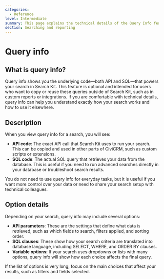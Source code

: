 ```yaml
---
categories:
  - Reference
level: Intermediate
summary: This page explains the technical details of the Query Info feature in CiviCRM’s Search Kit, helping you understand and use the API and SQL code generated by your searches.
section: Searching and reporting
---
```


# Query info

## What is query info?

Query info shows you the underlying code—both API and SQL—that powers your search in Search Kit. This feature is optional and intended for users who want to copy or reuse these queries outside of Search Kit, such as in custom reports or integrations. If you are comfortable with technical details, query info can help you understand exactly how your search works and how to use it elsewhere.

## Description

When you view query info for a search, you will see:

- **API code**: The exact API call that Search Kit uses to run your search. This can be copied and used in other parts of CiviCRM, such as custom scripts or extensions.
- **SQL code**: The actual SQL query that retrieves your data from the database. This is useful if you need to run advanced searches directly in your database or troubleshoot search results.

You do not need to use query info for everyday tasks, but it is useful if you want more control over your data or need to share your search setup with technical colleagues.

## Option details

Depending on your search, query info may include several options:

- **API parameters**: These are the settings that define what data is retrieved, such as which fields to search, filters applied, and sorting order.
- **SQL clauses**: These show how your search criteria are translated into database language, including SELECT, WHERE, and ORDER BY clauses.
- **Variable options**: If your search uses dropdowns or lists with many options, query info will show how each choice affects the final query.

If the list of options is very long, focus on the main choices that affect your results, such as filters and fields selected.

<!--
Source: https://docs.civicrm.org/some/page/
 -->

<!--
Suggestion: This page is best categorized as Reference because it provides systematic, factual details about the Query Info feature, its output, and options, rather than step
-by-step instructions or conceptual background. For non-expert users, some content could be split into an Explanation page to clarify the purpose and benefits of Query Info, but the current content is primarily reference material. -->
